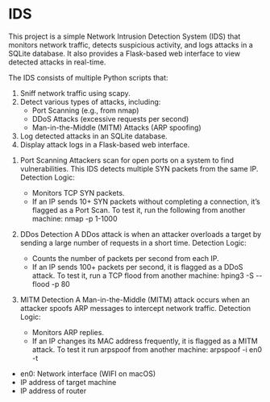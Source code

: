 # IDS
This project is a simple Network Intrusion Detection System (IDS) that monitors network traffic, detects suspicious activity, and logs attacks in a SQLite database. It also provides a Flask-based web interface to view detected attacks in real-time.

The IDS consists of multiple Python scripts that:
1. Sniff network traffic using scapy.
2. Detect various types of attacks, including:
    - Port Scanning (e.g., from nmap)
    - DDoS Attacks (excessive requests per second)
    - Man-in-the-Middle (MITM) Attacks (ARP spoofing)
3. Log detected attacks in an SQLite database.
4. Display attack logs in a Flask-based web interface.


1) Port Scanning
Attackers scan for open ports on a system to find vulnerabilities. This IDS detects multiple SYN packets from the same IP.
Detection Logic:
    - Monitors TCP SYN packets.
    - If an IP sends 10+ SYN packets without completing a connection, it’s flagged as a Port Scan.
To test it, run the following from another machine:
nmap -p 1-1000 <yourIP>


2) DDos Detection
A DDos attack is when an attacker overloads a target by sending a large number of requests in a short time.
Detection Logic:
    - Counts the number of packets per second from each IP.
    - If an IP sends 100+ packets per second, it is flagged as a DDoS attack.
To test it, run a TCP flood from another machine:
hping3 -S --flood -p 80 <yourIP>


3) MITM Detection
A Man-in-the-Middle (MITM) attack occurs when an attacker spoofs ARP messages to intercept network traffic.
Detection Logic:
    - Monitors ARP replies.
    - If an IP changes its MAC address frequently, it is flagged as a MITM attack.
To test it run arpspoof from another machine:
arpspoof -i en0 -t <victimIP> <gatewayIP>
- en0: Network interface (WIFI on macOS)
- <victimIP> IP address of target machine
- <gatewayIP> IP address of router

